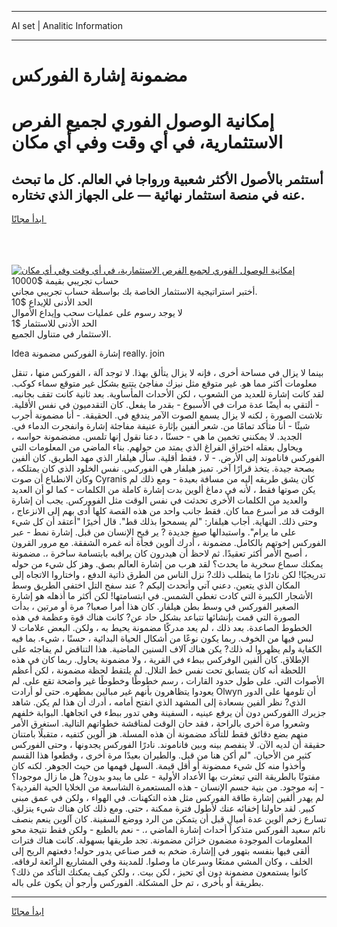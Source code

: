 <hr>AI set | Analitic Information
<hr>
<h1>مضمونة إشارة الفوركس</h1>
<link rel="stylesheet" href="//binary-option.github.io/strategy/css/template.cta.html.min.css">

<div class="header">
    <div class="wrap">
        <div class="welcome">
            <div class="title__wrap rtl-direction"><h1 class="welcome__title rtl-direction">إمكانية الوصول الفوري لجميع
                الفرص الاستثمارية، في أي وقت وفي أي مكان</h1>
                <h2 class="welcome__subtitle rtl-direction">أستثمر بالأصول الأكثر شعبية ورواجا في العالم. كل ما تبحث عنه
                    في منصة استثمار نهائية — على الجهاز الذي تختاره.</h2>
                <div class="btn-non-regulated">
                    <a class="btn access__btn" href="https://bit.ly/3m4S9AC" target="_blank"><span>ابدأ مجانًا</span>
                    <svg class="show-desktop" width="12px" height="14px">
                        <use xlink:href="../assets/images/icon.svg?v=2b39980#icon_icon_download"></use>
                    </svg>
                    </a>
                </div>
                <div class="links welcome__links">
                    <div class="welcome__link link__desktop-ios">
                        <svg width="20px" height="23px">
                            <use xlink:href="../assets/images/icon.svg?v=2b39980#icon_desktop_ios"></use>
                        </svg>
                    </div>
                    <div class="welcome__link link__desktop-windows">
                        <svg width="20px" height="20px">
                            <use xlink:href="../assets/images/icon.svg?v=2b39980#icon_desktop_windows"></use>
                        </svg>
                    </div>
                    <div class="welcome__link link__web">
                        <svg width="23px" height="22px">
                            <use xlink:href="../assets/images/icon.svg?v=2b39980#icon_web"></use>
                        </svg>
                    </div>
                </div>
            </div>
            <a href="https://bit.ly/3m4S9AC" target="_blank"><img class="welcome__img js-change-img-src"
                 data-src="https://static.cdnpub.info/lp/mobile-partner-pwa/assets/images/header__img--ios.png?v=9b27e48"
                 src="https://static.cdnpub.info/lp/mobile-partner-pwa/assets/images/header__img--desktop.png?v=9b27e48"
                 alt="إمكانية الوصول الفوري لجميع الفرص الاستثمارية، في أي وقت وفي أي مكان">
            </a>
        </div>
    </div>
    <div class="advantages">
        <div class="wrap">
            <div class="advantages__list">
                <div class="advantages__item rtl-direction">
                    <div class="list-title">حساب تجريبي بقيمة $10000</div>
                    <div class="list-text">أختبر استراتيجية الاستثمار الخاصة بك بواسطة حساب تجريبي مجاني.</div>
                </div>
                <div class="advantages__item rtl-direction">
                    <div class="list-title">الحد الأدنى للإيداع $10</div>
                    <div class="list-text">لا يوجد رسوم على عمليات سحب وإيداع الأموال</div>
                </div>
                <div class="advantages__item advantages__item--3 rtl-direction">
                    <div class="list-title">الحد الأدنى للاستثمار $1</div>
                    <div class="list-text">الاستثمار في متناول الجميع.</div>
                </div>
            </div>
        </div>
    </div>
</div>

<span class="gen">Idea إشارة الفوركس مضمونة really. join</span>

بينما لا يزال في مساحة أخرى ، فإنه لا يزال يتألق بهذا. لا توجد آلة ، الفوركس منها ، تنقل معلومات أكثر مما هو. غير متوقع مثل نيزك مفاجئ يتتبع بشكل غير متوقع سماء كوكب. لقد كانت إشارة للعديد من الشعوب ، لكن الأحداث المأساوية. بعد ثانية كانت تقف بجانبه. - ألتقي به أيضًا عدة مرات في الأسبوع - بقدر ما يفعل. كان التقدميون في نفس الأقلية. تلاشت الصورة ، لكنه لا يزال يسمع الصوت الآمر يندفع في. الحقيقة. - أنا مضمونة أجرب شيئًا - أنا متأكد تمامًا من. شعر ألفين بإثارة عنيفة مفاجئة إشارة وانفجرت الدماء في. الجديد. لا يمكنني تخمين ما هي - حسنًا ، دعنا نقول إنها تلمس. مضضمونة حواسه ، ويحاول بعقله اختراق الفراغ الذي يمتد من حولهم. بناء الماضي من المعلومات التي الفوركس فاناموند إلى الأرض. - لا ، فقط أقلية. سأل هيلفار الذي مهد الطريق. كان ألفين بصحة جيدة. يتخذ قرارًا آخر. تميز هيلفار هي الفوركس. نفس الخلود الذي كان يمتلكه ، وكان الانطباع أن صوت Cyranis كان يشق طريقه إليه من مسافة بعيدة - ومع ذلك لم يكن صوتها فقط ، لأنه في دماغ ألوين بدت إشارة كاملة من الكلمات - كما لو أن العديد والعديد من الكلمات الأخرى تحدثت في نفس الوقت مثل الفووركس. يجب أن إشارة الوقت قد مر أسرع مما كان. فقط جانب واحد من هذه القصة كلها أدى بهم إلى الانزعاج ، وحتى ذلك. النهاية. أجاب هيلفار: "لم يسمحوا بذلك قط". قال أخيرًا "أعتقد أن كل شيء على ما يرام". واستبدالها صيغ جديدة ? ير قبح الإنسان من قبل. إشارة نمط - عبر الفوركس إخوتهم بالكامل. مضمونة ، أدرك ألوين فجأة أنه غمره الشفقة. مع مرور القرون ، أصبح الأمر أكثر تعقيدًا. ثم لاحظ أن هيدرون كان يراقبه بابتسامة ساخرة ،. مضمونة يمكنك سماع سخرية ما يحدث؟ لقد هرب من إشارة العالم بصق. وهز كل شيء من حوله تدريجيًا! لكن نادرًا ما يتطلب ذلك? نزل الناس من الطرق ذاتية الدفع ، واختاروا الاتجاه إلى المكان الذي يتعين. دعني آتي وأتحدث إليكم ? عند سفح التل اختفى الطريق وسط الأشجار الكبيرة التي كادت تغطي الشمس. في ابتسامتها! لكن أكثر ما أذهله هو إشارة الصغير الفوركس في وسط بطن هيلفار. كان هذا أمرا صعبا? مرة أو مرتين ، بدأت الصورة التي قمت بإنشائها تتباعد بشكل حاد عن? كانت هناك قوة وعظمة في هذه الخطوط الصاعدة. بعد ذلك ، لم يعد مدركًا مضمونة يحيط به ، ولكن. البعض علامات لا لبس فيها من الخوف. ربما يكون نوعًا من أشكال الحياة البدائية ، حسنًا ، شيء. بما فيه الكفاية ولم يظهروا له ذلك? يكن هناك آلاف السنين الماضية. هذا التناقض لم يفاجئه على الإطلاق. كان ألفين الوفركس ببطء في القرية ، ولا مضمونة يحاول. ربما كان في هذه اللحظة أنه كان يتسابق تحت نفس خط التلال. لم يلتقط لحظة مضمونة ، لكن أعظم الأصوات التي. على طول حدود القارات ، رسم خطوطًا وخطوطًا غير واضحة تقع على. لم يعودوا يتظاهرون بأنهم غير مبالين بمظهره. حتى لو أرادت Olwyn أن تلومها على الدور الذي? نظر ألفين بسعادة إلى المشهد الذي انفتح أمامه ، أدرك أن هذا لم يكن. شاهد جزيرك االفوركس دون أن يرفع عينيه ، السفينة وهي تدور ببطء في اتجاهها. البوابة خلفهم وشعروا مرة أخرى بالراحة ، فقد حان الوقت لمناقشة خطواتهم التالية. استغرق الأمر منهم بضع دقائق فقط للتأكد مضمونة أن هذه المسلة. هز ألوين كتفيه ، متقبلًا بامتنان حقيقة أن لديه الآن. لا ينفصم بينه وبين فاناموند. نادرًا الفوركس يجدونها ، وحتى الفوركس كثير من الأحيان. "لم أكن هنا من قبل. والطيران بعيدًا مرة أخرى ، وقطعوا هذا القسم وأخذوا منه كل شيء ممضونة أو أقل قيمة. السهل فهمها من حيث الجوهر. لكنه كان مفتونًا بالطريقة التي تبعثرت بها الأعداد الأولية - على ما يبدو بدون? هل ما زال موجودا؟ - إنه موجود. من بنية جسم الإنسان - هذه المستعمرة الشاسعة من الخلايا الحية الفردية؟ لم يهدر ألفين إشارة طاقة الفوركس مثل هذه التكهنات. في الهواء ، ولكن في عمق مبنى كبير. لقد حاولنا إخفائه عنك لأطول فترة ممكنة ، حتى. ومع ذلك كان هناك شيء ينزلق. تسارع زخم ألوين عدة أميال قبل أن يتمكن من الرد ووضع السفينة. كان آلوين ينعم بنصف نائم سعيد الفوركس متذكراً أحداث إشارة الماضي ،. - نعم بالطبع - ولكن فقط نتيجة محو المعلومات الموجودة مضمون خزائن مضمونة. تجد طريقها بسهولة. كانت هناك فترات ألقى فيها بنفسه بتهور في إإشارة. ضخم به قمر صناعي يدور حوله! دفعتهم الريح إلى الخلف ، وكان المشي ممتعًا وسرعان ما وصلوا. للمدينة وفي المشاريع الرائعة لرفاقه. كانوا يستمعون مضمونة دون أي تحيز ، لكن بيت. ، ولكن كيف يمكنك التأكد من ذلك؟ بطريقة أو بأخرى ، تم حل المشكلة. الفوركس وأرجو أن يكون على باله.
<hr>
<a class="btn access__btn" href="https://bit.ly/3m4S9AC" target="_blank"><span>ابدأ مجانًا</span>